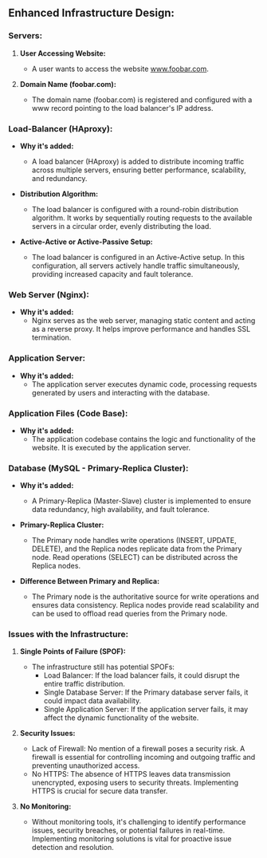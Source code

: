 ## Enhanced Infrastructure Design:

### Servers:

1. **User Accessing Website:**
   - A user wants to access the website www.foobar.com.

2. **Domain Name (foobar.com):**
   - The domain name (foobar.com) is registered and configured with a www record pointing to the load balancer's IP address.

### Load-Balancer (HAproxy):

- **Why it's added:**
  - A load balancer (HAproxy) is added to distribute incoming traffic across multiple servers, ensuring better performance, scalability, and redundancy.

- **Distribution Algorithm:**
  - The load balancer is configured with a round-robin distribution algorithm. It works by sequentially routing requests to the available servers in a circular order, evenly distributing the load.

- **Active-Active or Active-Passive Setup:**
  - The load balancer is configured in an Active-Active setup. In this configuration, all servers actively handle traffic simultaneously, providing increased capacity and fault tolerance.

### Web Server (Nginx):

- **Why it's added:**
  - Nginx serves as the web server, managing static content and acting as a reverse proxy. It helps improve performance and handles SSL termination.

### Application Server:

- **Why it's added:**
  - The application server executes dynamic code, processing requests generated by users and interacting with the database.

### Application Files (Code Base):

- **Why it's added:**
  - The application codebase contains the logic and functionality of the website. It is executed by the application server.

### Database (MySQL - Primary-Replica Cluster):

- **Why it's added:**
  - A Primary-Replica (Master-Slave) cluster is implemented to ensure data redundancy, high availability, and fault tolerance.

- **Primary-Replica Cluster:**
  - The Primary node handles write operations (INSERT, UPDATE, DELETE), and the Replica nodes replicate data from the Primary node. Read operations (SELECT) can be distributed across the Replica nodes.

- **Difference Between Primary and Replica:**
  - The Primary node is the authoritative source for write operations and ensures data consistency. Replica nodes provide read scalability and can be used to offload read queries from the Primary node.

### Issues with the Infrastructure:

1. **Single Points of Failure (SPOF):**
   - The infrastructure still has potential SPOFs:
      - Load Balancer: If the load balancer fails, it could disrupt the entire traffic distribution.
      - Single Database Server: If the Primary database server fails, it could impact data availability.
      - Single Application Server: If the application server fails, it may affect the dynamic functionality of the website.

2. **Security Issues:**
   - Lack of Firewall: No mention of a firewall poses a security risk. A firewall is essential for controlling incoming and outgoing traffic and preventing unauthorized access.
   - No HTTPS: The absence of HTTPS leaves data transmission unencrypted, exposing users to security threats. Implementing HTTPS is crucial for secure data transfer.

3. **No Monitoring:**
   - Without monitoring tools, it's challenging to identify performance issues, security breaches, or potential failures in real-time. Implementing monitoring solutions is vital for proactive issue detection and resolution.

